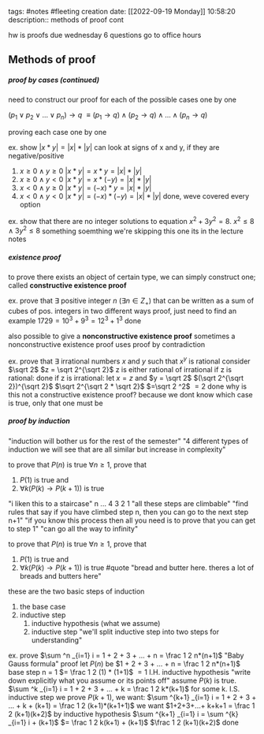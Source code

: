 tags: #notes #fleeting
creation date: [[2022-09-19 Monday]] 10:58:20
description:: methods of proof cont

hw is proofs
due wednesday 6 questions
go to office hours

## Methods of proof
##### proof by cases (continued)
need to construct our proof for each of the possible cases one by one

$(p_1 \vee p_2 \vee ... \vee p_n) \rightarrow q$
$\equiv (p_1 \rightarrow q) \wedge (p_2 \rightarrow q) \wedge ... \wedge (p_n \rightarrow q)$

proving each case one by one

ex. show $|x*y| = |x| * |y|$
can look at signs of x and y, if they are negative/positive
1. $x \geq 0 \wedge y \geq 0$
   $|x*y| = x*y = |x|*|y|$
2. $x \geq 0 \wedge y < 0$
   $|x*y| = x*(-y) = |x|*|y|$
3. $x < 0 \wedge y \geq 0$
   $|x*y| = (-x)*y = |x|*|y|$
4. $x < 0 \wedge y < 0$
   $|x*y| = (-x)*(-y) = |x|*|y|$
done, weve covered every option

ex. show that there are no integer solutions to equation $x^2 + 3y^2 = 8$.
$x^2 \leq 8 \wedge 3y^2 \leq 8$
something soemthing we're skipping this one its in the lecture notes


##### existence proof
to prove there exists an object of certain type, we can simply construct one; called **constructive existence proof**

ex. prove that $\exists$ positive integer $n$ ($\exists n \in Z_+$) that can be written as a sum of cubes of pos. integers in two different ways
	proof, just need to find an example
	$1729 = 10^3 + 9^3 = 12^3 + 1^3$
done

also possible to give a **nonconstructive existence proof**
sometimes a nonconstructive existence proof uses proof by contradiction

ex. prove that $\exists$ irrational numbers $x$ and $y$ such that $x^y$ is rational
	consider $\sqrt 2$
	$z = \sqrt 2^{\sqrt 2}$
	z is either rational of irrational
	if z is rational:
		done
	if z is irrational:
		let $x = z$ and $y = \sqrt 2$
		$(\sqrt 2^{\sqrt 2})^{\sqrt 2}$
		$\sqrt 2^{\sqrt 2 * \sqrt 2}$
		$=\sqrt 2 ^2$
		$= 2$
		done
why is this not a constructive existence proof?
	because we dont know which case is true, only that one must be


##### proof by induction
"induction will bother us for the rest of the semester"
"4 different types of induction we will see that are all similar but increase in complexity"

to prove that $P(n)$ is true $\forall n \geq 1$, prove that
1. $P(1)$ is true and
2. $\forall k (P(k) \rightarrow P(k + 1))$ is true

"i liken this to a staircase"
                   n
             ...
          4
       3
   2
1
"all these steps are climbable"
"find rules that say if you have climbed step n, then you can go to the next step n+1"
"if you know this process then all you need is to prove that you can get to step 1"
"can go all the way to infinity"

to prove that $P(n)$ is true $\forall n \geq 1$, prove that
1. $P(1)$ is true and
2. $\forall k (P(k) \rightarrow P(k + 1))$ is true
#quote
"bread and butter here. theres a lot of breads and butters here"

these are the two basic steps of induction
1. the base case
2. inductive step
	1. inductive hypothesis (what we assume)
	2. inductive step
"we'll split inductive step into two steps for understanding"

ex. prove $\sum ^n _{i=1} i = 1 + 2 + 3 + ... + n = \frac 1 2 n*(n+1)$
"Baby Gauss formula"
proof
	let $P(n)$ be $1 + 2 + 3 + ... + n = \frac 1 2 n*(n+1)$
	base step
		n = 1
		$= \frac 1 2 (1) * (1+1)$
		$= 1$
	I.H. inductive hypothesis
	"write down explicitly what you assume or its points off"
		assume $P(k)$ is true.
		$\sum ^k _{i=1} i = 1 + 2 + 3 + ... + k = \frac 1 2 k*(k+1)$ for some k.
	I.S. inductive step
		we prove $P(k+1)$, we want: $\sum ^{k+1} _{i=1} i = 1 + 2 + 3 + ... + k + (k+1) = \frac 1 2 (k+1)*(k+1+1)$
	we want
		$1+2+3+...+ k+k+1 = \frac 1 2 (k+1)(k+2)$
	by inductive hypothesis
		$\sum ^{k+1} _{i=1} i = \sum ^{k} _{i=1} i + (k+1)$
		$= \frac 1 2 k(k+1) + (k+1)$
		$\frac 1 2 (k+1)(k+2)$
	done
		
		
